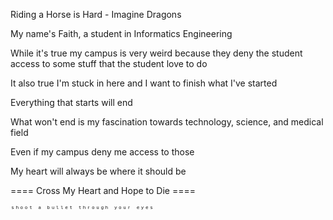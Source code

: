 Riding a Horse is Hard - Imagine Dragons

My name's Faith, a student in Informatics Engineering

While it's true my campus is very weird because they deny the student access to some stuff that the student love to do

It also true I'm stuck in here and I want to finish what I've started

Everything that starts will end

What won't end is my fascination towards technology, science, and medical field

Even if my campus deny me access to those

My heart will always be where it should be

==== Cross My Heart and Hope to Die ====

    ˢʰᵒᵒᵗ ᵃ ᵇᵘˡˡᵉᵗ ᵗʰʳᵒᵘᵍʰ ʸᵒᵘʳ ᵉʸᵉˢ
